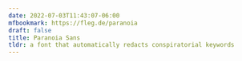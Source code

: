 ```yaml
---
date: 2022-07-03T11:43:07-06:00
mfbookmark: https://fleg.de/paranoia
draft: false
title: Paranoia Sans
tldr: a font that automatically redacts conspiratorial keywords
---
```


